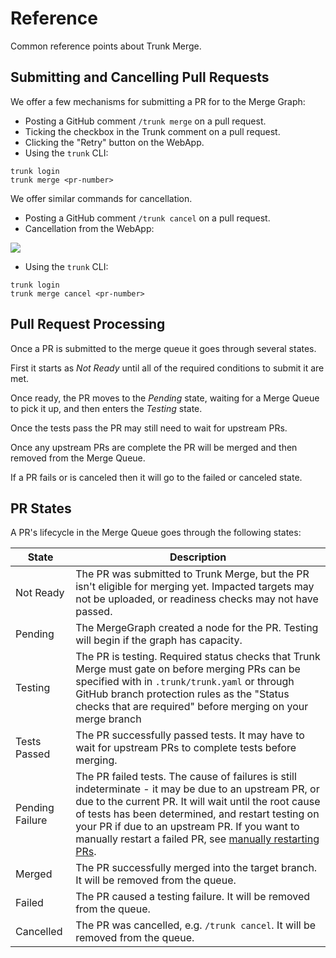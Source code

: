 # Reference

Common reference points about Trunk Merge.

## Submitting and Cancelling Pull Requests

We offer a few mechanisms for submitting a PR for to the Merge Graph:

- Posting a GitHub comment `/trunk merge` on a pull request.
- Ticking the checkbox in the Trunk comment on a pull request.
- Clicking the "Retry" button on the WebApp.
- Using the `trunk` CLI:

```shell
trunk login
trunk merge <pr-number>
```

We offer similar commands for cancellation.

- Posting a GitHub comment `/trunk cancel` on a pull request.
- Cancellation from the WebApp:

![ ](https://682515401-files.gitbook.io/~/files/v0/b/gitbook-x-prod.appspot.com/o/spaces%2F61Ep9MrYBkJa0Yq3zS1s%2Fuploads%2FB3iNMFKaJcDI7DOso2cR%2Fimage.png?alt=media&token=016dc503-b4d9-43d0-b965-4931548c0a51)

- Using the `trunk` CLI:

```shell
trunk login
trunk merge cancel <pr-number>
```

## Pull Request Processing

Once a PR is submitted to the merge queue it goes through several states.

First it starts as _Not Ready_ until all of the required conditions to submit it are met.

Once ready, the PR moves to the _Pending_ state, waiting for a Merge Queue to pick it up, and then enters the _Testing_ state.

Once the tests pass the PR may still need to wait for upstream PRs.

Once any upstream PRs are complete the PR will be merged and then removed from the Merge Queue.

If a PR fails or is canceled then it will go to the failed or canceled state.

## PR States

A PR's lifecycle in the Merge Queue goes through the following states:

| State           | Description                                                                                                                                                                                                                                                                                                                                                                                             |
| --------------- | ------------------------------------------------------------------------------------------------------------------------------------------------------------------------------------------------------------------------------------------------------------------------------------------------------------------------------------------------------------------------------------------------------- |
| Not Ready       | The PR was submitted to Trunk Merge, but the PR isn't eligible for merging yet. Impacted targets may not be uploaded, or readiness checks may not have passed.                                                                                                                                                                                                                                          |
| Pending         | The MergeGraph created a node for the PR. Testing will begin if the graph has capacity.                                                                                                                                                                                                                                                                                                                 |
| Testing         | The PR is testing. Required status checks that Trunk Merge must gate on before merging PRs can be specified with in `.trunk/trunk.yaml` or through GitHub branch protection rules as the "Status checks that are required" before merging on your merge branch                                                                                                                                          |
| Tests Passed    | The PR successfully passed tests. It may have to wait for upstream PRs to complete tests before merging.                                                                                                                                                                                                                                                                                                |
| Pending Failure | The PR failed tests. The cause of failures is still indeterminate - it may be due to an upstream PR, or due to the current PR. It will wait until the root cause of tests has been determined, and restart testing on your PR if due to an upstream PR. If you want to manually restart a failed PR, see [manually restarting PRs](https://docs.trunk.io/merge/using-the-webapp#restarting-failed-prs). |
| Merged          | The PR successfully merged into the target branch. It will be removed from the queue.                                                                                                                                                                                                                                                                                                                   |
| Failed          | The PR caused a testing failure. It will be removed from the queue.                                                                                                                                                                                                                                                                                                                                     |
| Cancelled       | The PR was cancelled, e.g. `/trunk cancel`. It will be removed from the queue.                                                                                                                                                                                                                                                                                                                          |
